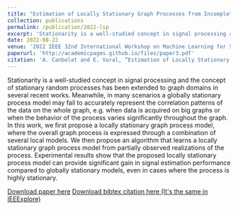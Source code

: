 ```yaml
---
title: "Estimation of Locally Stationary Graph Processes from Incomplete Realizations"
collection: publications
permalink: /publication/2022-lsp
excerpt: 'Stationarity is a well-studied concept in signal processing and the concept of stationary random processes has been extended to graph domains in several recent works. Meanwhile, in many scenarios a globally stationary process model may fail to accurately represent the correlation patterns of the data on the whole graph, e.g. when data is acquired on big graphs or when the behavior of the process varies significantly throughout the graph. In this work, we first propose a locally stationary graph process model, where the overall graph process is expressed through a combination of several local models. We then propose an algorithm that learns a locally stationary graph process model from partially observed realizations of the process. Experimental results show that the proposed locally stationary process model can provide significant gain in signal estimation performance compared to globally stationary models, even in cases where the process is highly stationary.'
date: 2022-08-22
venue: '2022 IEEE 32nd International Workshop on Machine Learning for Signal Processing (MLSP)'
paperurl: 'http://academicpages.github.io/files/paper3.pdf'
citation: 'A. Canbolat and E. Vural, ”Estimation of Locally Stationary Graph Processes from Incomplete Realizations,” 2022 IEEE 32st International Workshop on Machine Learning for Signal Processing (MLSP), 2022, pp. 1-6'
---
```


Stationarity is a well-studied concept in signal processing and the concept of stationary random processes has been extended to graph domains in several recent works. Meanwhile, in many scenarios a globally stationary process model may fail to accurately represent the correlation patterns of the data on the whole graph, e.g. when data is acquired on big graphs or when the behavior of the process varies significantly throughout the graph. In this work, we first propose a locally stationary graph process model, where the overall graph process is expressed through a combination of several local models. We then propose an algorithm that learns a locally stationary graph process model from partially observed realizations of the process. Experimental results show that the proposed locally stationary process model can provide significant gain in signal estimation performance compared to globally stationary models, even in cases where the process is highly stationary.

[Download paper here](https://ieeexplore.ieee.org/abstract/document/9943484)
[Download bibtex citation here (It's the same in IEEExplore)](http://xhipin.github.io/files/lsp2022.bib)